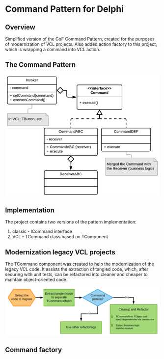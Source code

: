 # Command Pattern for Delphi

## Overview

Simplified version of the GoF Command Pattern, created for the purposes of modernization of VCL projects. Also added action factory to this project, which is wrapping a command into VCL action.

## The Command Pattern

![](docs/resources/gof-command.png)

## Implementation

The project contains two versions of the pattern implementation:
1) classic - ICommand interface
1) VCL - TCommand class based on TComponent

## Modernization legacy VCL projects

The TCommand component was created to help the modernization of the legacy VCL code. It assists the extraction of tangled code, which, after securing with unit tests, can be refactored into cleaner and cheaper to maintain object-oriented code.

![](/docs/resources/moderniz-process.png)

## Command factory
